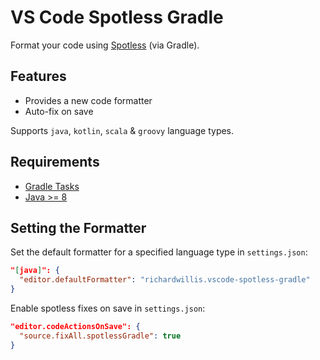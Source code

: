 # VS Code Spotless Gradle

Format your code using [Spotless](https://github.com/diffplug/spotless) (via Gradle).

## Features

- Provides a new code formatter
- Auto-fix on save

Supports `java`, `kotlin`, `scala` & `groovy` language types.

## Requirements

- [Gradle Tasks](https://marketplace.visualstudio.com/items?itemName=richardwillis.vscode-gradle)
- [Java >= 8](https://adoptopenjdk.net/)

## Setting the Formatter

Set the default formatter for a specified language type in `settings.json`:

```json
"[java]": {
  "editor.defaultFormatter": "richardwillis.vscode-spotless-gradle"
}
```

Enable spotless fixes on save in `settings.json`:

```json
"editor.codeActionsOnSave": {
  "source.fixAll.spotlessGradle": true
}
```

